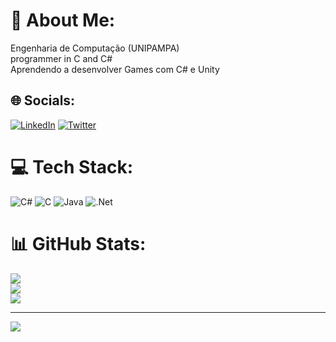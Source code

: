 # 💫 About Me:
Engenharia de Computação (UNIPAMPA) <br>programmer in C and C#<br>Aprendendo a desenvolver Games com C# e Unity<br>


## 🌐 Socials:
[![LinkedIn](https://img.shields.io/badge/LinkedIn-%230077B5.svg?logo=linkedin&logoColor=white)](https://linkedin.com/in/https://www.linkedin.com/in/matheus-fagundes-b72070215/) [![Twitter](https://img.shields.io/badge/Twitter-%231DA1F2.svg?logo=Twitter&logoColor=white)](https://twitter.com/https://twitter.com/Matheusfag_) 

# 💻 Tech Stack:
![C#](https://img.shields.io/badge/c%23-%23239120.svg?style=for-the-badge&logo=c-sharp&logoColor=white) ![C](https://img.shields.io/badge/c-%2300599C.svg?style=for-the-badge&logo=c&logoColor=white) ![Java](https://img.shields.io/badge/java-%23ED8B00.svg?style=for-the-badge&logo=java&logoColor=white) ![.Net](https://img.shields.io/badge/.NET-5C2D91?style=for-the-badge&logo=.net&logoColor=white)
# 📊 GitHub Stats:
![](https://github-readme-stats.vercel.app/api?username=matheus27n&theme=dark&hide_border=false&include_all_commits=false&count_private=false)<br/>
![](https://github-readme-streak-stats.herokuapp.com/?user=matheus27n&theme=dark&hide_border=false)<br/>
![](https://github-readme-stats.vercel.app/api/top-langs/?username=matheus27n&theme=dark&hide_border=false&include_all_commits=false&count_private=false&layout=compact)

---
[![](https://visitcount.itsvg.in/api?id=matheus27n&icon=0&color=0)](https://visitcount.itsvg.in)

<!-- Proudly created with GPRM ( https://gprm.itsvg.in ) -->
